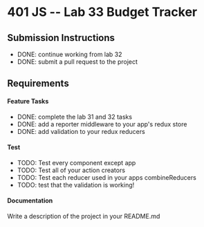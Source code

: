 401 JS --  Lab 33 Budget Tracker
===

## Submission Instructions
  * DONE: continue working from lab 32
  * DONE: submit a pull request to the project

## Requirements  
#### Feature Tasks
  * DONE: complete the lab 31 and 32 tasks
  * DONE: add a reporter middleware to your app's redux store
  * DONE: add validation to your redux reducers

#### Test
  * TODO: Test every component except app
  * TODO: Test all of your action creators
  * TODO: Test each reducer used in your apps combineReducers
  * TODO: test that the validation is working!

####  Documentation  
Write a description of the project in your README.md
